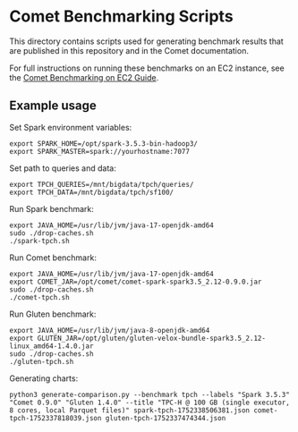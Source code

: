 <!--
Licensed to the Apache Software Foundation (ASF) under one
or more contributor license agreements.  See the NOTICE file
distributed with this work for additional information
regarding copyright ownership.  The ASF licenses this file
to you under the Apache License, Version 2.0 (the
"License"); you may not use this file except in compliance
with the License.  You may obtain a copy of the License at

  http://www.apache.org/licenses/LICENSE-2.0

Unless required by applicable law or agreed to in writing,
software distributed under the License is distributed on an
"AS IS" BASIS, WITHOUT WARRANTIES OR CONDITIONS OF ANY
KIND, either express or implied.  See the License for the
specific language governing permissions and limitations
under the License.
-->

# Comet Benchmarking Scripts

This directory contains scripts used for generating benchmark results that are published in this repository and in 
the Comet documentation.

For full instructions on running these benchmarks on an EC2 instance, see the [Comet Benchmarking on EC2 Guide].

[Comet Benchmarking on EC2 Guide]: https://datafusion.apache.org/comet/contributor-guide/benchmarking_aws_ec2.html

## Example usage

Set Spark environment variables:

```shell
export SPARK_HOME=/opt/spark-3.5.3-bin-hadoop3/
export SPARK_MASTER=spark://yourhostname:7077
```

Set path to queries and data:

```shell
export TPCH_QUERIES=/mnt/bigdata/tpch/queries/
export TPCH_DATA=/mnt/bigdata/tpch/sf100/
```

Run Spark benchmark:

```shell
export JAVA_HOME=/usr/lib/jvm/java-17-openjdk-amd64
sudo ./drop-caches.sh
./spark-tpch.sh
```

Run Comet benchmark:

```shell
export JAVA_HOME=/usr/lib/jvm/java-17-openjdk-amd64
export COMET_JAR=/opt/comet/comet-spark-spark3.5_2.12-0.9.0.jar
sudo ./drop-caches.sh
./comet-tpch.sh
```

Run Gluten benchmark:

```shell
export JAVA_HOME=/usr/lib/jvm/java-8-openjdk-amd64
export GLUTEN_JAR=/opt/gluten/gluten-velox-bundle-spark3.5_2.12-linux_amd64-1.4.0.jar
sudo ./drop-caches.sh
./gluten-tpch.sh
```

Generating charts:

```shell
python3 generate-comparison.py --benchmark tpch --labels "Spark 3.5.3" "Comet 0.9.0" "Gluten 1.4.0" --title "TPC-H @ 100 GB (single executor, 8 cores, local Parquet files)" spark-tpch-1752338506381.json comet-tpch-1752337818039.json gluten-tpch-1752337474344.json
```
